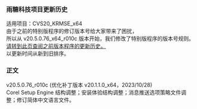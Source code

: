 ### 雨糖科技项目更新历史
适用项目：CVS20_KRMSE_x64<br>
由于之前的特别版程序的修订版本号给大家带来了困扰，<br>
所以从 v20.5.0.76_x64_r010c 版本开始，我们修改了特别版程序的版本号规则。<br>
[请转到此页查阅之前版本程序的更新历史。](https://github.com/RainCandyTech/RCProject_UpdateHistory/blob/main/CVS20_KRMSE_Legacy.md)<br>
以更新时间从新到旧排序。
### 正文
v20.5.0.76_r010c (优化补丁版本 v20.1.1.0_x64，2023/10/28)<br>
Corel Setup Engine 结构调整；安装体验结构调整；消息推送选项策略文件调整；修订简体中文语言文件。
